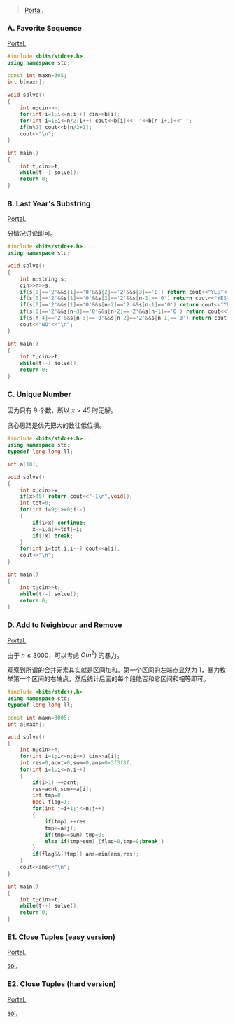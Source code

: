 > [Portal.](https://codeforces.com/contest/1462)

### A. Favorite Sequence

[Portal.](https://www.luogu.com.cn/problem/CF1462A)

```cpp
#include <bits/stdc++.h>
using namespace std;

const int maxn=305;
int b[maxn];

void solve()
{
    int n;cin>>n;
    for(int i=1;i<=n;i++) cin>>b[i];
    for(int i=1;i<=n/2;i++) cout<<b[i]<<' '<<b[n-i+1]<<' ';
    if(n%2) cout<<b[n/2+1];
    cout<<"\n";
}

int main()
{
    int t;cin>>t;
    while(t--) solve();
    return 0;
}
```

### B. Last Year's Substring

[Portal.](https://www.luogu.com.cn/problem/CF1462B)

分情况讨论即可。

```cpp
#include <bits/stdc++.h>
using namespace std;

void solve()
{
    int n;string s;
	cin>>n>>s;
	if(s[0]=='2'&&s[1]=='0'&&s[2]=='2'&&s[3]=='0') return cout<<"YES"<<"\n",void();
	if(s[0]=='2'&&s[1]=='0'&&s[2]=='2'&&s[n-1]=='0') return cout<<"YES"<<"\n",void();
	if(s[0]=='2'&&s[1]=='0'&&s[n-2]=='2'&&s[n-1]=='0') return cout<<"YES"<<"\n",void();
	if(s[0]=='2'&&s[n-3]=='0'&&s[n-2]=='2'&&s[n-1]=='0') return cout<<"YES"<<"\n",void();
	if(s[n-4]=='2'&&s[n-3]=='0'&&s[n-2]=='2'&&s[n-1]=='0') return cout<<"YES"<<"\n",void();
	cout<<"NO"<<"\n";
}

int main()
{
    int t;cin>>t;
    while(t--) solve();
    return 0;
}
```

### C. Unique Number

因为只有 $9$ 个数，所以 $x>45$ 时无解。

贪心思路是优先把大的数往低位填。

```cpp
#include <bits/stdc++.h>
using namespace std;
typedef long long ll;

int a[10];

void solve()
{
    int x;cin>>x;
    if(x>45) return cout<<"-1\n",void();
    int tot=0;
    for(int i=9;i>=0;i--)
    {
        if(i>x) continue;
        x-=i,a[++tot]=i;
        if(!x) break;
    }
    for(int i=tot;i;i--) cout<<a[i];
    cout<<"\n";
}

int main()
{
    int t;cin>>t;
    while(t--) solve();
    return 0;
}
```

### D. Add to Neighbour and Remove

[Portal.](https://www.luogu.com.cn/problem/CF1462D)

由于 $n\leq 3000$，可以考虑 $O(n^2)$ 的暴力。

观察到所谓的合并元素其实就是区间加和。第一个区间的左端点显然为 $1$，暴力枚举第一个区间的右端点，然后统计后面的每个段能否和它区间和相等即可。

```cpp
#include <bits/stdc++.h>
using namespace std;
typedef long long ll;

const int maxn=3005;
int a[maxn];

void solve()
{
    int n;cin>>n;
    for(int i=1;i<=n;i++) cin>>a[i];
    int res=0,acnt=0,sum=0,ans=0x3f3f3f;
    for(int i=1;i<=n;i++)
    {
        if(i>1) ++acnt;
        res=acnt,sum+=a[i];
        int tmp=0;
        bool flag=1;
        for(int j=i+1;j<=n;j++)
        {
            if(tmp) ++res;
            tmp+=a[j];
            if(tmp==sum) tmp=0;
            else if(tmp>sum) {flag=0,tmp=0;break;}
        }
        if(flag&&(!tmp)) ans=min(ans,res); 
    }
    cout<<ans<<"\n";
}

int main()
{
    int t;cin>>t;
    while(t--) solve();
    return 0;
}
```

### E1. Close Tuples (easy version)

[Portal.](https://www.luogu.com.cn/problem/CF1462E1)

[sol.](https://www.luogu.com.cn/blog/ncwzdlsd/solution-cf1462e1)

### E2. Close Tuples (hard version)

[Portal.](https://www.luogu.com.cn/problem/CF1462E2)

[sol.](https://www.luogu.com.cn/blog/ncwzdlsd/solution-cf1462e2)
